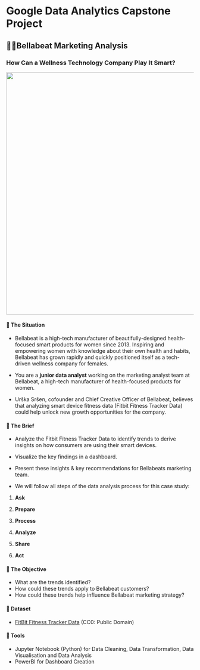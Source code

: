 # Google Data Analytics Capstone Project


## :woman_cartwheeling:Bellabeat Marketing Analysis 

### How Can a Wellness Technology Company Play It Smart?

<img src="https://user-images.githubusercontent.com/17575943/135906806-a8361413-2e4c-405f-a27c-b187dfdd9393.png"  width="650" >

#### :pushpin: The Situation
- Bellabeat is a high-tech manufacturer of beautifully-designed health-focused smart products for women since 2013. Inspiring and empowering women with knowledge about their own health and habits, Bellabeat has grown rapidly and quickly positioned itself as a tech-driven wellness company for females.

- You are a **junior data analyst** working on the marketing analyst team at Bellabeat, a high-tech manufacturer of health-focused
products for women.

- Urška Sršen, cofounder and Chief Creative Officer of Bellabeat, believes that analyzing smart
device fitness data (Fitbit Fitness Tracker Data) could help unlock new growth opportunities for the company.


#### :pushpin: The Brief

- Analyze the Fitbit Fitness Tracker Data to identify trends to derive insights on how consumers are using their smart devices.
- Visualize the key findings in a dashboard.
- Present these insights & key recommendations for Bellabeats marketing team.
 
- We will follow all steps of the data analysis process for this case study: 

1. **Ask** 

2. **Prepare** 

3. **Process** 

4. **Analyze**

5. **Share**

6. **Act**
 
#### :pushpin: The Objective

- What are the trends identified?
- How could these trends apply to Bellabeat customers?
- How could these trends help influence Bellabeat marketing strategy?


#### :pushpin: Dataset

  -  [FitBit Fitness Tracker Data](https://www.kaggle.com/arashnic/fitbit) (CC0: Public Domain)

#### :pushpin: Tools 

- Jupyter Notebook (Python) for Data Cleaning, Data Transformation, Data Visualisation and Data Analysis
- PowerBI for Dashboard Creation
